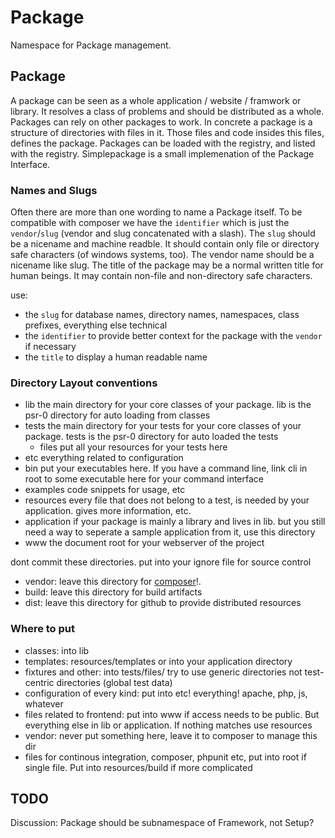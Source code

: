 # Package

Namespace for Package management.

## Package

A package can be seen as a whole application / website / framwork or library. It resolves a class of problems and should be distributed as a whole.
Packages can rely on other packages to work. In concrete a package is a structure of directories with files in it. Those files and code insides this files, defines the package.
Packages can be loaded with the registry, and listed with the registry. Simplepackage is a small implemenation of the Package Interface.

### Names and Slugs

Often there are more than one wording to name a Package itself. To be compatible with composer we have the `identifier` which is just the `vendor`/`slug` (vendor and slug concatenated with a slash).
The `slug` should be a nicename and machine readble. It should contain only file or directory safe characters (of windows systems, too). The vendor name should be a nicename like slug.
The title of the package may be a normal written title for human beings. It may contain non-file and non-directory safe characters.

use:
* the `slug` for database names, directory names, namespaces, class prefixes, everything else technical
* the `identifier` to provide better context for the package with the `vendor` if necessary
* the `title` to display a human readable name 

### Directory Layout conventions

* lib the main directory for your core classes of your package. lib is the psr-0 directory for auto loading from classes
* tests the main directory for your tests for your core classes of your package. tests is the psr-0 directory for auto loaded the tests
  * files put all your resources for your tests here
* etc everything related to configuration
* bin put your executables here. If you have a command line, link cli in root to some executable here for your command interface
* examples code snippets for usage, etc
* resources every file that does not belong to a test, is needed by your application. gives more information, etc.
* application if your package is mainly a library and lives in lib. but you still need a way to seperate a sample application from it, use this directory
* www the document root for your webserver of the project

dont commit these directories. put into your ignore file for source control
* vendor: leave this directory for [composer](http://www.getcomposer.org)!. 
* build: leave this directory for build artifacts
* dist: leave this directory for github to provide distributed resources

### Where to put

* classes: into lib
* templates: resources/templates or into your application directory
* fixtures and other: into tests/files/ try to use generic directories not test-centric directories (global test data)
* configuration of every kind: put into etc! everything! apache, php, js, whatever
* files related to frontend: put into www if access needs to be public. But everything else in lib or application. If nothing matches use resources
* vendor: never put something here, leave it to composer to manage this dir
* files for continous integration, composer, phpunit etc, put into root if single file. Put into resources/build if more complicated

## TODO

Discussion: Package should be subnamespace of Framework, not Setup?
